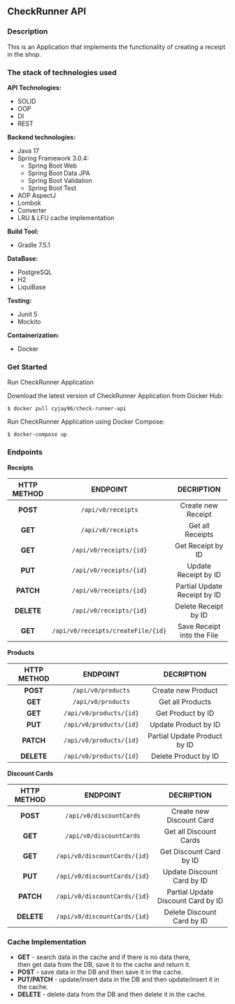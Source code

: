 ## **CheckRunner API**

### **Description**

This is an Application that implements the functionality of creating a receipt in the shop.

### **The stack of technologies used**
**API Technologies:**
- SOLID
- OOP
- DI
- REST

**Backend technologies:**
- Java 17
- Spring Framework 3.0.4:
  - Spring Boot Web
  - Spring Boot Data JPA
  - Spring Boot Validation
  - Spring Boot Test
- AOP AspectJ
- Lombok
- Converter
- LRU & LFU cache implementation

**Build Tool:**
- Gradle 7.5.1

**DataBase:**
- PostgreSQL
- H2
- LiquiBase

**Testing:**
- Junit 5
- Mockito

**Containerization:**
- Docker

### **Get Started**
Run CheckRunner Application

Download the latest version of CheckRunner Application from Docker Hub:

    $ docker pull cyjay96/check-runner-api

Run CheckRunner Application using Docker Compose:

    $ docker-compose up

### **Endpoints**

**Receipts**

| **HTTP METHOD** |            **ENDPOINT**             |        **DECRIPTION**        |
|:---------------:|:-----------------------------------:|:----------------------------:|
|    **POST**     |         `/api/v0/receipts`          |      Create new Receipt      |
|     **GET**     |         `/api/v0/receipts`          |       Get all Receipts       |
|     **GET**     |       `/api/v0/receipts/{id}`       |      Get Receipt by ID       |
|     **PUT**     |       `/api/v0/receipts/{id}`       |     Update Receipt by ID     |
|    **PATCH**    |       `/api/v0/receipts/{id}`       | Partial Update Receipt by ID |
|   **DELETE**    |       `/api/v0/receipts/{id}`       |     Delete Receipt by ID     |
|     **GET**     | `/api/v0/receipts/createFile/{id} ` |  Save Receipt into the File  |

**Products**

| **HTTP METHOD** |      **ENDPOINT**       |        **DECRIPTION**        |
|:---------------:|:-----------------------:|:----------------------------:|
|    **POST**     |   `/api/v0/products`    |      Create new Product      |
|     **GET**     |   `/api/v0/products`    |       Get all Products       |
|     **GET**     | `/api/v0/products/{id}` |      Get Product by ID       |
|     **PUT**     | `/api/v0/products/{id}` |     Update Product by ID     |
|    **PATCH**    | `/api/v0/products/{id}` | Partial Update Product by ID |
|   **DELETE**    | `/api/v0/products/{id}` |     Delete Product by ID     |

**Discount Cards**

| **HTTP METHOD** |         **ENDPOINT**         |           **DECRIPTION**           |
|:---------------:|:----------------------------:|:----------------------------------:|
|    **POST**     |   `/api/v0/discountCards`    |      Create new Discount Card      |
|     **GET**     |   `/api/v0/discountCards`    |       Get all Discount Cards       |
|     **GET**     | `/api/v0/discountCards/{id}` |      Get Discount Card by ID       |
|     **PUT**     | `/api/v0/discountCards/{id}` |     Update Discount Card by ID     |
|    **PATCH**    | `/api/v0/discountCards/{id}` | Partial Update Discount Card by ID |
|   **DELETE**    | `/api/v0/discountCards/{id}` |     Delete Discount Card by ID     |

### **Cache Implementation**

- **GET** - search data in the cache and if there is no data there,  
            then get data from the DB, save it to the cache and return it.
- **POST** - save data in the DB and then save it in the cache.
- **PUT/PATCH** - update/insert data in the DB and then update/insert it in the cache.
- **DELETE** - delete data from the DB and then delete it in the cache.
